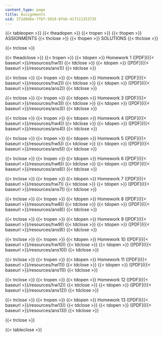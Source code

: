 ```yaml
---
content_type: page
title: Assignments
uid: 372d9d6e-7fbf-5010-8feb-41f111353735
---
```


{{< tableopen >}}
{{< theadopen >}}
{{< tropen >}}
{{< thopen >}}
ASSIGNMENTS
{{< thclose >}}
{{< thopen >}}
SOLUTIONS
{{< thclose >}}

{{< trclose >}}

{{< theadclose >}}
{{< tropen >}}
{{< tdopen >}}
Homework 1 ([PDF]({{< baseurl >}}/resources/hw1))
{{< tdclose >}}
{{< tdopen >}}
([PDF]({{< baseurl >}}/resources/ans1))
{{< tdclose >}}

{{< trclose >}}
{{< tropen >}}
{{< tdopen >}}
Homework 2 ([PDF]({{< baseurl >}}/resources/hw2))
{{< tdclose >}}
{{< tdopen >}}
([PDF]({{< baseurl >}}/resources/ans2))
{{< tdclose >}}

{{< trclose >}}
{{< tropen >}}
{{< tdopen >}}
Homework 3 ([PDF]({{< baseurl >}}/resources/hw3))
{{< tdclose >}}
{{< tdopen >}}
([PDF]({{< baseurl >}}/resources/ans3))
{{< tdclose >}}

{{< trclose >}}
{{< tropen >}}
{{< tdopen >}}
Homework 4 ([PDF]({{< baseurl >}}/resources/hw4))
{{< tdclose >}}
{{< tdopen >}}
([PDF]({{< baseurl >}}/resources/ans4))
{{< tdclose >}}

{{< trclose >}}
{{< tropen >}}
{{< tdopen >}}
Homework 5 ([PDF]({{< baseurl >}}/resources/hw5))
{{< tdclose >}}
{{< tdopen >}}
([PDF]({{< baseurl >}}/resources/ans5))
{{< tdclose >}}

{{< trclose >}}
{{< tropen >}}
{{< tdopen >}}
Homework 6 ([PDF]({{< baseurl >}}/resources/hw6))
{{< tdclose >}}
{{< tdopen >}}
([PDF]({{< baseurl >}}/resources/ans6))
{{< tdclose >}}

{{< trclose >}}
{{< tropen >}}
{{< tdopen >}}
Homework 7 ([PDF]({{< baseurl >}}/resources/hw7))
{{< tdclose >}}
{{< tdopen >}}
([PDF]({{< baseurl >}}/resources/ans7))
{{< tdclose >}}

{{< trclose >}}
{{< tropen >}}
{{< tdopen >}}
Homework 8 ([PDF]({{< baseurl >}}/resources/hw8))
{{< tdclose >}}
{{< tdopen >}}
([PDF]({{< baseurl >}}/resources/ans8))
{{< tdclose >}}

{{< trclose >}}
{{< tropen >}}
{{< tdopen >}}
Homework 9 ([PDF]({{< baseurl >}}/resources/hw9))
{{< tdclose >}}
{{< tdopen >}}
([PDF]({{< baseurl >}}/resources/ans9))
{{< tdclose >}}

{{< trclose >}}
{{< tropen >}}
{{< tdopen >}}
Homework 10 ([PDF]({{< baseurl >}}/resources/hw10))
{{< tdclose >}}
{{< tdopen >}}
([PDF]({{< baseurl >}}/resources/ans10))
{{< tdclose >}}

{{< trclose >}}
{{< tropen >}}
{{< tdopen >}}
Homework 11 ([PDF]({{< baseurl >}}/resources/hw11))
{{< tdclose >}}
{{< tdopen >}}
([PDF]({{< baseurl >}}/resources/ans11))
{{< tdclose >}}

{{< trclose >}}
{{< tropen >}}
{{< tdopen >}}
Homework 12 ([PDF]({{< baseurl >}}/resources/hw12))
{{< tdclose >}}
{{< tdopen >}}
([PDF]({{< baseurl >}}/resources/ans12))
{{< tdclose >}}

{{< trclose >}}
{{< tropen >}}
{{< tdopen >}}
Homework 13 ([PDF]({{< baseurl >}}/resources/hw13))
{{< tdclose >}}
{{< tdopen >}}
([PDF]({{< baseurl >}}/resources/ans13))
{{< tdclose >}}

{{< trclose >}}

{{< tableclose >}}